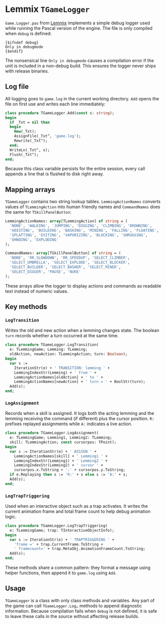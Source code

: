 # Lemmix `TGameLogger`

`Game.Logger.pas` from [Lemmix](https://github.com/ericlangedijk/Lemmix) implements a simple debug logger used while running the Pascal version of the engine. The file is only compiled when `debug` is defined:

```
{$ifndef debug}
Only in debugmode
{$endif}
```

The nonsensical line `Only in debugmode` causes a compilation error if the unit is included in a non-debug build. This ensures the logger never ships with release binaries.

## Log file

All logging goes to `game.log` in the current working directory. `Add` opens the file on first use and writes each line immediately:

```pascal
class procedure TGameLogger.Add(const s: string);
begin
  if _Txt = nil then
  begin
    New(_Txt);
    AssignFile(_Txt^, 'game.log');
    Rewrite(_Txt^);
  end;
  WriteLn(_Txt^, s);
  Flush(_Txt^);
end;
```

Because this class variable persists for the entire session, every call appends a line that is flushed to disk right away.

## Mapping arrays

`TGameLogger` contains two string lookup tables. `LemmingActionNames` converts values of `TLemmingAction` into human friendly names and `CommandNames` does the same for `TSkillPanelButton`:

```pascal
LemmingActionNames: array[TLemmingAction] of string = (
  'NONE', 'WALKING', 'JUMPING', 'DIGGING', 'CLIMBING', 'DROWNING',
  'HOISTING', 'BUILDING', 'BASHING', 'MINING', 'FALLING', 'FLOATING',
  'SPLATTING', 'EXITING', 'VAPORIZING', 'BLOCKING', 'SHRUGGING',
  'OHNOING', 'EXPLODING'
);

CommandNames: array[TSkillPanelButton] of string = (
  'NONE', 'RR_SLOWDOWN', 'RR_SPEEDUP', 'SELECT_CLIMBER',
  'SELECT_UMBRELLA', 'SELECT_EXPLODE', 'SELECT_BLOCKER',
  'SELECT_BUILDER', 'SELECT_BASHER', 'SELECT_MINER',
  'SELECT_DIGGER', 'PAUSE', 'NUKE'
);
```

These arrays allow the logger to display actions and commands as readable text instead of numeric values.

## Key methods

### `LogTransition`
Writes the old and new action when a lemming changes state. The boolean `turn` records whether a turn occurred at the same time.

```pascal
class procedure TGameLogger.LogTransition(
  e: TLemmingGame; Lemming: TLemming;
  oldAction, newAction: TLemmingAction; turn: Boolean);
begin
  var s :=
    IterationStr(e) + ' TRANSITION: lemming ' +
    LemmingIndexStr(Lemming) + ' from ' +
    LemmingActionNames[oldAction] + ' to ' +
    LemmingActionNames[newAction] + ' turn = ' + BoolStr(turn);
  Add(s);
end;
```

### `LogAssignment`
Records when a skill is assigned. It logs both the acting lemming and the lemming receiving the command (if different) plus the cursor position. `R:` prefixes replayed assignments while `A:` indicates a live action.

```pascal
class procedure TGameLogger.LogAssignment(
  e: TLemmingGame; Lemming1, Lemming2: TLemming;
  skill: TLemmingAction; const cursorpos: TPoint);
begin
  var s := IterationStr(e) + ' ASSIGN ' +
    LemmingActionNames[skill] + ' Lemming1 ' +
    LemmingIndexStr(Lemming1) + ' Lemming2 ' +
    LemmingIndexStr(Lemming2) + ' cursor ' +
    cursorpos.x.ToString + ':' + cursorpos.y.ToString;
  if e.Replaying then s := 'R:' + s else s := 'A:' + s;
  Add(s);
end;
```

### `LogTrapTriggering`
Used when an interactive object such as a trap activates. It writes the current animation frame and total frame count to help debug animation logic.

```pascal
class procedure TGameLogger.LogTrapTriggering(
  e: TLemmingGame; trap: TInteractiveObjectInfo);
begin
  var s := IterationStr(e) + ' TRAPTRIGGERING ' +
    'frame =' + trap.CurrentFrame.ToString +
    ' framecount=' + trap.MetaObj.AnimationFrameCount.ToString;
  Add(s);
end;
```

These methods share a common pattern: they format a message using helper functions, then append it to `game.log` using `Add`.

## Usage

`TGameLogger` is a class with only class methods and variables. Any part of the game can call `TGameLogger.Log…` methods to append diagnostic information. Because compilation fails when `debug` is not defined, it is safe to leave these calls in the source without affecting release builds.
